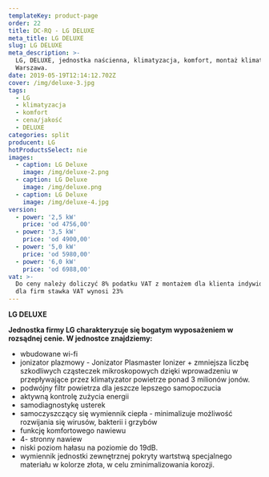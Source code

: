```yaml
---
templateKey: product-page
order: 22
title: DC-RQ - LG DELUXE
meta_title: LG DELUXE
slug: LG DELUXE
meta_description: >-
  LG, DELUXE, jednostka naścienna, klimatyzacja, komfort, montaż klimatyzacji
  Warszawa.
date: 2019-05-19T12:14:12.702Z
cover: /img/deluxe-3.jpg
tags:
  - LG
  - klimatyzacja
  - komfort
  - cena/jakość
  - DELUXE
categories: split
producent: LG
hotProductsSelect: nie
images:
  - caption: LG Deluxe
    image: /img/deluxe-2.png
  - caption: LG Deluxe
    image: /img/deluxe.png
  - caption: LG Deluxe
    image: /img/deluxe-4.jpg
version:
  - power: '2,5 kW'
    price: 'od 4756,00'
  - power: '3,5 kW'
    price: 'od 4900,00'
  - power: '5,0 kW'
    price: 'od 5980,00'
  - power: '6,0 kW'
    price: 'od 6988,00'
vat: >-
  Do ceny należy doliczyć 8% podatku VAT z montażem dla klienta indywidualnego,
  dla firm stawka VAT wynosi 23%
---
```

**LG DELUXE**

**Jednostka firmy LG charakteryzuje się bogatym wyposażeniem w rozsądnej cenie. W jednostce znajdziemy:**

* wbudowane wi-fi
* jonizator plazmowy - Jonizator Plasmaster Ionizer + zmniejsza liczbę szkodliwych cząsteczek mikroskopowych dzięki wprowadzeniu w przepływające
  przez klimatyzator powietrze ponad 3 milionów jonów.
* podwójny filtr powietrza dla jeszcze lepszego samopoczucia
* aktywną kontrolę zużycia energii
* samodiagnostykę usterek
* samoczyszczący się wymiennik ciepła - minimalizuje możliwość rozwijania się wirusów, bakterii i grzybów
* funkcję komfortowego nawiewu
* 4- stronny nawiew
* niski poziom hałasu na poziomie do 19dB.
* wymiennik jednostki zewnętrznej pokryty wartstwą specjalnego materiału w kolorze złota, w celu zminimalizowania korozji.
